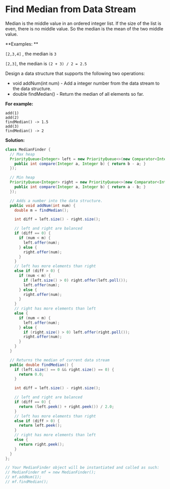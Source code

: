 # Find Median from Data Stream

Median is the middle value in an ordered integer list. If the size of the list is even, there is no middle value. So the median is the mean of the two middle value.

**Examples: **

`[2,3,4]` , the median is `3`

`[2,3]`, the median is `(2 + 3) / 2 = 2.5`

Design a data structure that supports the following two operations:

* void addNum(int num) - Add a integer number from the data stream to the data structure.
* double findMedian() - Return the median of all elements so far.

**For example:**

```
add(1)
add(2)
findMedian() -> 1.5
add(3) 
findMedian() -> 2
```

**Solution:**
```java
class MedianFinder {
  // Max heap
  PriorityQueue<Integer> left = new PriorityQueue<>(new Comparator<Integer>() {
    public int compare(Integer a, Integer b) { return b - a; }
  });

  // Min heap
  PriorityQueue<Integer> right = new PriorityQueue<>(new Comparator<Integer>() {
    public int compare(Integer a, Integer b) { return a - b; }
  });

  // Adds a number into the data structure.
  public void addNum(int num) {
    double m = findMedian();

    int diff = left.size() - right.size();

    // left and right are balanced
    if (diff == 0) {
      if (num < m) {
        left.offer(num);
      } else {
        right.offer(num);
      }
    }
    // left has more elements than right
    else if (diff > 0) {
      if (num < m) {
        if (left.size() > 0) right.offer(left.poll());
        left.offer(num);
      } else {
        right.offer(num);
      }
    }
    // right has more elements than left
    else {
      if (num < m) {
        left.offer(num);
      } else {
        if (right.size() > 0) left.offer(right.poll());
        right.offer(num);
      }
    }
  }

  // Returns the median of current data stream
  public double findMedian() {
    if (left.size() == 0 && right.size() == 0) {
      return 0.0;
    }

    int diff = left.size() - right.size();

    // left and right are balanced
    if (diff == 0) {
      return (left.peek() + right.peek()) / 2.0;
    }
    // left has more elements than right
    else if (diff > 0) {
      return left.peek();
    }
    // right has more elements than left
    else {
      return right.peek();
    }
  }
};

// Your MedianFinder object will be instantiated and called as such:
// MedianFinder mf = new MedianFinder();
// mf.addNum(1);
// mf.findMedian();
```